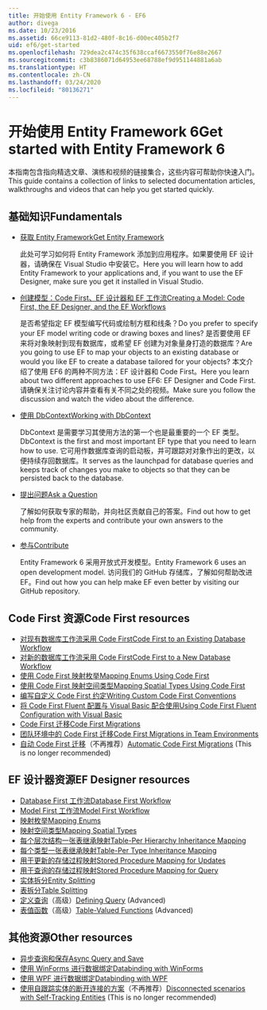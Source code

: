 ```yaml
---
title: 开始使用 Entity Framework 6 - EF6
author: divega
ms.date: 10/23/2016
ms.assetid: 66ce9113-81d2-480f-8c16-d00ec405b2f7
uid: ef6/get-started
ms.openlocfilehash: 729dea2c474c35f638ccaf6673550f76e88e2667
ms.sourcegitcommit: c3b8386071d64953ee68788ef9d951144881a6ab
ms.translationtype: HT
ms.contentlocale: zh-CN
ms.lasthandoff: 03/24/2020
ms.locfileid: "80136271"
---
```

# <a name="get-started-with-entity-framework-6"></a><span data-ttu-id="1ec52-102">开始使用 Entity Framework 6</span><span class="sxs-lookup"><span data-stu-id="1ec52-102">Get started with Entity Framework 6</span></span>

<span data-ttu-id="1ec52-103">本指南包含指向精选文章、演练和视频的链接集合，这些内容可帮助你快速入门。</span><span class="sxs-lookup"><span data-stu-id="1ec52-103">This guide contains a collection of links to selected documentation articles, walkthroughs and videos that can help you get started quickly.</span></span>

## <a name="fundamentals"></a><span data-ttu-id="1ec52-104">基础知识</span><span class="sxs-lookup"><span data-stu-id="1ec52-104">Fundamentals</span></span>

* [<span data-ttu-id="1ec52-105">获取 Entity Framework</span><span class="sxs-lookup"><span data-stu-id="1ec52-105">Get Entity Framework</span></span>](~/ef6/fundamentals/install.md)

  <span data-ttu-id="1ec52-106">此处可学习如何将 Entity Framework 添加到应用程序。如果要使用 EF 设计器，请确保在 Visual Studio 中安装它。</span><span class="sxs-lookup"><span data-stu-id="1ec52-106">Here you will learn how to add Entity Framework to your applications and, if you want to use the EF Designer, make sure you get it installed in Visual Studio.</span></span>

* [<span data-ttu-id="1ec52-107">创建模型：Code First、EF 设计器和 EF 工作流</span><span class="sxs-lookup"><span data-stu-id="1ec52-107">Creating a Model: Code First, the EF Designer, and the EF Workflows</span></span>](~/ef6/modeling/index.md)

  <span data-ttu-id="1ec52-108">是否希望指定 EF 模型编写代码或绘制方框和线条？</span><span class="sxs-lookup"><span data-stu-id="1ec52-108">Do you prefer to specify your EF model writing code or drawing boxes and lines?</span></span>
<span data-ttu-id="1ec52-109">是否要使用 EF 来将对象映射到现有数据库，或希望 EF 创建为对象量身打造的数据库？</span><span class="sxs-lookup"><span data-stu-id="1ec52-109">Are you going to use EF to map your objects to an existing database or would you like EF to create a database tailored for your objects?</span></span>
<span data-ttu-id="1ec52-110">本文介绍了使用 EF6 的两种不同方法：EF 设计器和 Code First。</span><span class="sxs-lookup"><span data-stu-id="1ec52-110">Here you learn about two different approaches to use EF6: EF Designer and Code First.</span></span>
<span data-ttu-id="1ec52-111">请确保关注讨论内容并查看有关不同之处的视频。</span><span class="sxs-lookup"><span data-stu-id="1ec52-111">Make sure you follow the discussion and watch the video about the difference.</span></span>

* [<span data-ttu-id="1ec52-112">使用 DbContext</span><span class="sxs-lookup"><span data-stu-id="1ec52-112">Working with DbContext</span></span>](~/ef6/fundamentals/working-with-dbcontext.md)

  <span data-ttu-id="1ec52-113">DbContext 是需要学习其使用方法的第一个也是最重要的一个 EF 类型。</span><span class="sxs-lookup"><span data-stu-id="1ec52-113">DbContext is the first and most important EF type that you need to learn how to use.</span></span> <span data-ttu-id="1ec52-114">它可用作数据库查询的启动板，并可跟踪对对象作出的更改，以便持续存回数据库。</span><span class="sxs-lookup"><span data-stu-id="1ec52-114">It serves as the launchpad for database queries and keeps track of changes you make to objects so that they can be persisted back to the database.</span></span>

* [<span data-ttu-id="1ec52-115">提出问题</span><span class="sxs-lookup"><span data-stu-id="1ec52-115">Ask a Question</span></span>](~/ef6/resources/get-help.md)

  <span data-ttu-id="1ec52-116">了解如何获取专家的帮助，并向社区贡献自己的答案。</span><span class="sxs-lookup"><span data-stu-id="1ec52-116">Find out how to get help from the experts and contribute your own answers to the community.</span></span>

* [<span data-ttu-id="1ec52-117">参与</span><span class="sxs-lookup"><span data-stu-id="1ec52-117">Contribute</span></span>](https://github.com/aspnet/EntityFramework6/)

  <span data-ttu-id="1ec52-118">Entity Framework 6 采用开放式开发模型。</span><span class="sxs-lookup"><span data-stu-id="1ec52-118">Entity Framework 6 uses an open development model.</span></span> <span data-ttu-id="1ec52-119">访问我们的 GitHub 存储库，了解如何帮助改进 EF。</span><span class="sxs-lookup"><span data-stu-id="1ec52-119">Find out how you can help make EF even better by visiting our GitHub repository.</span></span>

## <a name="code-first-resources"></a><span data-ttu-id="1ec52-120">Code First 资源</span><span class="sxs-lookup"><span data-stu-id="1ec52-120">Code First resources</span></span>

  - [<span data-ttu-id="1ec52-121">对现有数据库工作流采用 Code First</span><span class="sxs-lookup"><span data-stu-id="1ec52-121">Code First to an Existing Database Workflow</span></span>](~/ef6/modeling/code-first/workflows/existing-database.md)
  - [<span data-ttu-id="1ec52-122">对新的数据库工作流采用 Code First</span><span class="sxs-lookup"><span data-stu-id="1ec52-122">Code First to a New Database Workflow</span></span>](~/ef6/modeling/code-first/workflows/new-database.md)
  - [<span data-ttu-id="1ec52-123">使用 Code First 映射枚举</span><span class="sxs-lookup"><span data-stu-id="1ec52-123">Mapping Enums Using Code First</span></span>](~/ef6/modeling/code-first/data-types/enums.md)
  - [<span data-ttu-id="1ec52-124">使用 Code First 映射空间类型</span><span class="sxs-lookup"><span data-stu-id="1ec52-124">Mapping Spatial Types Using Code First</span></span>](~/ef6/modeling/code-first/data-types/spatial.md)
  - [<span data-ttu-id="1ec52-125">编写自定义 Code First 约定</span><span class="sxs-lookup"><span data-stu-id="1ec52-125">Writing Custom Code First Conventions</span></span>](~/ef6/modeling/code-first/conventions/custom.md)
  - [<span data-ttu-id="1ec52-126">将 Code First Fluent 配置与 Visual Basic 配合使用</span><span class="sxs-lookup"><span data-stu-id="1ec52-126">Using Code First Fluent Configuration with Visual Basic</span></span>](~/ef6/modeling/code-first/fluent/vb.md)
  - [<span data-ttu-id="1ec52-127">Code First 迁移</span><span class="sxs-lookup"><span data-stu-id="1ec52-127">Code First Migrations</span></span>](~/ef6/modeling/code-first/migrations/index.md)
  - [<span data-ttu-id="1ec52-128">团队环境中的 Code First 迁移</span><span class="sxs-lookup"><span data-stu-id="1ec52-128">Code First Migrations in Team Environments</span></span>](~/ef6/modeling/code-first/migrations/teams.md)
  - <span data-ttu-id="1ec52-129">[自动 Code First 迁移](~/ef6/modeling/code-first/migrations/automatic.md)（不再推荐）</span><span class="sxs-lookup"><span data-stu-id="1ec52-129">[Automatic Code First Migrations](~/ef6/modeling/code-first/migrations/automatic.md) (This is no longer recommended)</span></span>

## <a name="ef-designer-resources"></a><span data-ttu-id="1ec52-130">EF 设计器资源</span><span class="sxs-lookup"><span data-stu-id="1ec52-130">EF Designer resources</span></span>
  - [<span data-ttu-id="1ec52-131">Database First 工作流</span><span class="sxs-lookup"><span data-stu-id="1ec52-131">Database First Workflow</span></span>](~/ef6/modeling/designer/workflows/database-first.md)
  - [<span data-ttu-id="1ec52-132">Model First 工作流</span><span class="sxs-lookup"><span data-stu-id="1ec52-132">Model First Workflow</span></span>](~/ef6/modeling/designer/workflows/model-first.md)
  - [<span data-ttu-id="1ec52-133">映射枚举</span><span class="sxs-lookup"><span data-stu-id="1ec52-133">Mapping Enums</span></span>](~/ef6/modeling/designer/data-types/enums.md)
  - [<span data-ttu-id="1ec52-134">映射空间类型</span><span class="sxs-lookup"><span data-stu-id="1ec52-134">Mapping Spatial Types</span></span>](~/ef6/modeling/designer/data-types/spatial.md)
  - [<span data-ttu-id="1ec52-135">每个层次结构一张表继承映射</span><span class="sxs-lookup"><span data-stu-id="1ec52-135">Table-Per Hierarchy Inheritance Mapping</span></span>](~/ef6/modeling/designer/inheritance/tph.md)
  - [<span data-ttu-id="1ec52-136">每个类型一张表继承映射</span><span class="sxs-lookup"><span data-stu-id="1ec52-136">Table-Per Type Inheritance Mapping</span></span>](~/ef6/modeling/designer/inheritance/tpt.md)
  - [<span data-ttu-id="1ec52-137">用于更新的存储过程映射</span><span class="sxs-lookup"><span data-stu-id="1ec52-137">Stored Procedure Mapping for Updates</span></span>](~/ef6/modeling/designer/stored-procedures/cud.md)
  - [<span data-ttu-id="1ec52-138">用于查询的存储过程映射</span><span class="sxs-lookup"><span data-stu-id="1ec52-138">Stored Procedure Mapping for Query</span></span>](~/ef6/modeling/designer/stored-procedures/query.md)
  - [<span data-ttu-id="1ec52-139">实体拆分</span><span class="sxs-lookup"><span data-stu-id="1ec52-139">Entity Splitting</span></span>](~/ef6/modeling/designer/entity-splitting.md)
  - [<span data-ttu-id="1ec52-140">表拆分</span><span class="sxs-lookup"><span data-stu-id="1ec52-140">Table Splitting</span></span>](~/ef6/modeling/designer/table-splitting.md)
  - <span data-ttu-id="1ec52-141">[定义查询](~/ef6/modeling/designer/advanced/defining-query.md)（高级）</span><span class="sxs-lookup"><span data-stu-id="1ec52-141">[Defining Query](~/ef6/modeling/designer/advanced/defining-query.md) (Advanced)</span></span>
  - <span data-ttu-id="1ec52-142">[表值函数](~/ef6/modeling/designer/advanced/tvfs.md)（高级）</span><span class="sxs-lookup"><span data-stu-id="1ec52-142">[Table-Valued Functions](~/ef6/modeling/designer/advanced/tvfs.md) (Advanced)</span></span>

## <a name="other-resources"></a><span data-ttu-id="1ec52-143">其他资源</span><span class="sxs-lookup"><span data-stu-id="1ec52-143">Other resources</span></span>
  - [<span data-ttu-id="1ec52-144">异步查询和保存</span><span class="sxs-lookup"><span data-stu-id="1ec52-144">Async Query and Save</span></span>](~/ef6/fundamentals/async.md)
  - [<span data-ttu-id="1ec52-145">使用 WinForms 进行数据绑定</span><span class="sxs-lookup"><span data-stu-id="1ec52-145">Databinding with WinForms</span></span>](~/ef6/fundamentals/databinding/winforms.md)
  - [<span data-ttu-id="1ec52-146">使用 WPF 进行数据绑定</span><span class="sxs-lookup"><span data-stu-id="1ec52-146">Databinding with WPF</span></span>](~/ef6/fundamentals/databinding/wpf.md)
  - <span data-ttu-id="1ec52-147">[使用自跟踪实体的断开连接的方案](~/ef6/fundamentals/disconnected-entities/self-tracking-entities/walkthrough.md)（不再推荐）</span><span class="sxs-lookup"><span data-stu-id="1ec52-147">[Disconnected scenarios with Self-Tracking Entities](~/ef6/fundamentals/disconnected-entities/self-tracking-entities/walkthrough.md) (This is no longer recommended)</span></span>
